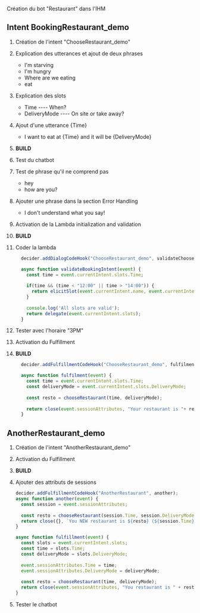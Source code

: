 Création du bot "Restaurant" dans l'IHM

## Intent BookingRestaurant_demo
1. Création de l'intent "ChooseRestaurant_demo"  
2. Explication des utterances et ajout de deux phrases
   * I'm starving 
   * I'm hungry
   * Where are we eating
   * eat
   
3. Explication des slots
   * Time           ---- When?
   * DeliveryMode   ---- On site or take away?

4. Ajout d'une utterance {Time} 
   * I want to eat at ​{Time}​ and it will be ​{DeliveryMode}​

5. **BUILD**

6. Test du chatbot

7. Test de phrase qu'il ne comprend  pas
    - hey
    - how are you?
    
8. Ajouter une phrase dans la section Error Handling
    - I don't understand what you say!

9. Activation de la Lambda initialization and validation
  
10. **BUILD**

11. Coder la lambda 
    ```javascript
      decider.addDialogCodeHook("ChooseRestaurant_demo", validateChoose);
    
      async function validateBookingIntent(event) {
        const time = event.currentIntent.slots.Time;
          
        if(time && (time < "12:00" || time > "14:00")) {
          return elicitSlot(event.currentIntent.name, event.currentIntent.slots, "Time", "Reservation must be between 12AM and 2PM");
        }
      
        console.log('All slots are valid');
        return delegate(event.currentIntent.slots);
      }
    ```

12. Tester avec l'horaire "3PM"

13. Activation du Fulfillment

14. **BUILD**
    ```javascript
      decider.addFulfillmentCodeHook("ChooseRestaurant_demo", fulfilment);

      async function fulfilment(event) {
        const time = event.currentIntent.slots.Time;
        const deliveryMode = event.currentIntent.slots.DeliveryMode;
        
        const resto = chooseRestaurant(time, deliveryMode);
       
        return close(event.sessionAttributes, "Your restaurant is "+ resto);
      }
    ```

## AnotherRestaurant_demo
1. Création de l'intent "AnotherRestaurant_demo"

2. Activation du Fulfillment

3. **BUILD**

4. Ajouter des attributs de sessions
   ```javascript
   decider.addFulfillmentCodeHook("AnotherRestaurant", another);
   async function another(event) {
     const session = event.sessionAttributes;
     
     const resto = chooseRestaurant(session.Time, session.DeliveryMode);
     return close({}, `You NEW restaurant is ${resto} (${session.Time})`);
   }
   ```
    
    ```javascript
    async function fulfillment(event) {
      const slots = event.currentIntent.slots;
      const time = slots.Time;
      const deliveryMode = slots.DeliveryMode;
      
      event.sessionAttributes.Time = time;
      event.sessionAttributes.DeliveryMode = deliveryMode;
      
      const resto = chooseRestaurant(time, deliveryMode);
      return close(event.sessionAttributes, "You restaurant is " + resto);
    }
    ```
    
    
5. Tester le chatbot